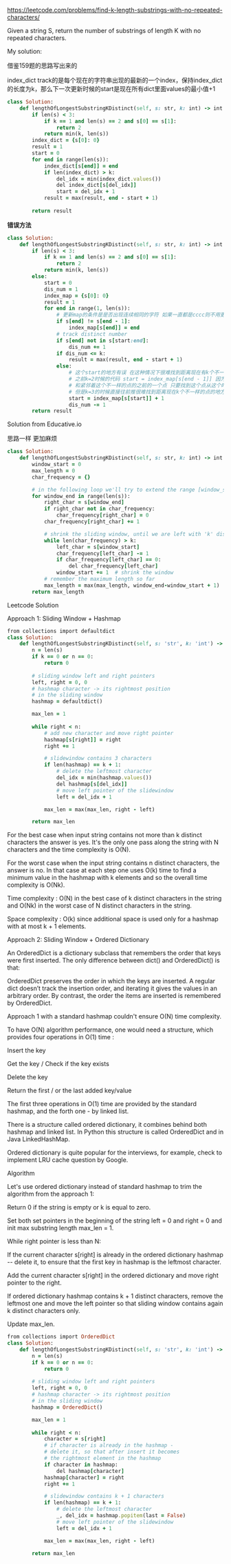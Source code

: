 https://leetcode.com/problems/find-k-length-substrings-with-no-repeated-characters/

Given a string S, return the number of substrings of length K with no repeated characters.

My solution:

借鉴159题的思路写出来的

index_dict track的是每个现在的字符串出现的最新的一个index，保持index_dict的长度为k，那么下一次更新时候的start是现在所有dict里面values的最小值+1

```ruby
class Solution:
    def lengthOfLongestSubstringKDistinct(self, s: str, k: int) -> int:
        if len(s) < 3:
            if k == 1 and len(s) == 2 and s[0] == s[1]:
                return 2
            return min(k, len(s))
        index_dict = {s[0]: 0}
        result = 1
        start = 0
        for end in range(len(s)):
            index_dict[s[end]] = end
            if len(index_dict) > k:
                del_idx = min(index_dict.values())
                del index_dict[s[del_idx]]
                start = del_idx + 1
            result = max(result, end - start + 1)
        
        return result
```

**错误方法**

```ruby
class Solution:
    def lengthOfLongestSubstringKDistinct(self, s: str, k: int) -> int:
        if len(s) < 3:
            if k == 1 and len(s) == 2 and s[0] == s[1]:
                return 2
            return min(k, len(s))
        else:
            start = 0
            dis_num = 1
            index_map = {s[0]: 0}
            result = 1
            for end in range(1, len(s)):
                # 更新map的条件是是否出现连续相同的字符 如果一直都是cccc则不用更新 如果是ccac则a和c都要更新
                if s[end] != s[end - 1]:
                    index_map[s[end]] = end
                # track distinct number
                if s[end] not in s[start:end]:
                    dis_num += 1
                if dis_num <= k:
                    result = max(result, end - start + 1)
                else:
                    # 这个start的地方有误 在这种情况下很难找到距离现在有k个不一样的地方
                    # 之前k=2时候的代码 start = index_map[s[end - 1]] 因为k=2的时候 如果出现不一样 那么肯定保留下来的是出现这个不一样的点
                    # 和紧邻着这个不一样的点的之前的一个点 只要找到这个点从这个时候开始往前的最大不一样的地方就可以
                    # 但是k=3的时候直接往前推很难找到距离现在k个不一样的点的地方
                    start = index_map[s[start]] + 1
                    dis_num -= 1     
        return result
```

Solution from Educative.io

思路一样 更加麻烦

```ruby
class Solution:
    def lengthOfLongestSubstringKDistinct(self, s: str, k: int) -> int:
        window_start = 0
        max_length = 0
        char_frequency = {}

        # in the following loop we'll try to extend the range [window_start, window_end]
        for window_end in range(len(s)):
            right_char = s[window_end]
            if right_char not in char_frequency:
                char_frequency[right_char] = 0
            char_frequency[right_char] += 1

            # shrink the sliding window, until we are left with 'k' distinct characters in the char_frequency
            while len(char_frequency) > k:
                left_char = s[window_start]
                char_frequency[left_char] -= 1
                if char_frequency[left_char] == 0:
                    del char_frequency[left_char]
                window_start += 1  # shrink the window
            # remember the maximum length so far
            max_length = max(max_length, window_end-window_start + 1)
        return max_length
  ```

Leetcode Solution

Approach 1: Sliding Window + Hashmap

```ruby
from collections import defaultdict
class Solution:
    def lengthOfLongestSubstringKDistinct(self, s: 'str', k: 'int') -> 'int':
        n = len(s) 
        if k == 0 or n == 0:
            return 0
        
        # sliding window left and right pointers
        left, right = 0, 0
        # hashmap character -> its rightmost position 
        # in the sliding window
        hashmap = defaultdict()

        max_len = 1
        
        while right < n:
            # add new character and move right pointer
            hashmap[s[right]] = right
            right += 1

            # slidewindow contains 3 characters
            if len(hashmap) == k + 1:
                # delete the leftmost character
                del_idx = min(hashmap.values())
                del hashmap[s[del_idx]]
                # move left pointer of the slidewindow
                left = del_idx + 1

            max_len = max(max_len, right - left)

        return max_len
 ```

For the best case when input string contains not more than k distinct characters the answer is yes. It's the only one pass along the string with N characters and the time complexity is O(N).

For the worst case when the input string contains n distinct characters, the answer is no. In that case at each step one uses O(k) time to find a minimum value in the hashmap with k elements and so the overall time complexity is O(Nk).

Time complexity : O(N) in the best case of k distinct characters in the string and O(Nk) in the worst case of N distinct characters in the string.

Space complexity : O(k) since additional space is used only for a hashmap with at most k + 1 elements.

Approach 2: Sliding Window + Ordered Dictionary

An OrderedDict is a dictionary subclass that remembers the order that keys were first inserted. The only difference between dict() and OrderedDict() is that:

OrderedDict preserves the order in which the keys are inserted. A regular dict doesn’t track the insertion order, and iterating it gives the values in an arbitrary order. By contrast, the order the items are inserted is remembered by OrderedDict.

Approach 1 with a standard hashmap couldn't ensure O(N) time complexity.

To have O(N) algorithm performance, one would need a structure, which provides four operations in O(1) time :

Insert the key

Get the key / Check if the key exists

Delete the key

Return the first / or the last added key/value

The first three operations in O(1) time are provided by the standard hashmap, and the forth one - by linked list.

There is a structure called ordered dictionary, it combines behind both hashmap and linked list. In Python this structure is called OrderedDict and in Java LinkedHashMap.

Ordered dictionary is quite popular for the interviews, for example, check to implement LRU cache question by Google.

Algorithm

Let's use ordered dictionary instead of standard hashmap to trim the algorithm from the approach 1:

Return 0 if the string is empty or k is equal to zero.

Set both set pointers in the beginning of the string left = 0 and right = 0 and init max substring length max_len = 1.

While right pointer is less than N:

If the current character s[right] is already in the ordered dictionary hashmap -- delete it, to ensure that the first key in hashmap is the leftmost character.

Add the current character s[right] in the ordered dictionary and move right pointer to the right.

If ordered dictionary hashmap contains k + 1 distinct characters, remove the leftmost one and move the left pointer so that sliding window contains again k distinct characters only.

Update max_len.

```ruby
from collections import OrderedDict
class Solution:
    def lengthOfLongestSubstringKDistinct(self, s: 'str', k: 'int') -> 'int':
        n = len(s) 
        if k == 0 or n == 0:
            return 0
        
        # sliding window left and right pointers
        left, right = 0, 0
        # hashmap character -> its rightmost position 
        # in the sliding window
        hashmap = OrderedDict()

        max_len = 1
        
        while right < n:
            character = s[right]
            # if character is already in the hashmap -
            # delete it, so that after insert it becomes
            # the rightmost element in the hashmap
            if character in hashmap:
                del hashmap[character]
            hashmap[character] = right
            right += 1

            # slidewindow contains k + 1 characters
            if len(hashmap) == k + 1:
                # delete the leftmost character
                _, del_idx = hashmap.popitem(last = False)
                # move left pointer of the slidewindow
                left = del_idx + 1

            max_len = max(max_len, right - left)

        return max_len
```


